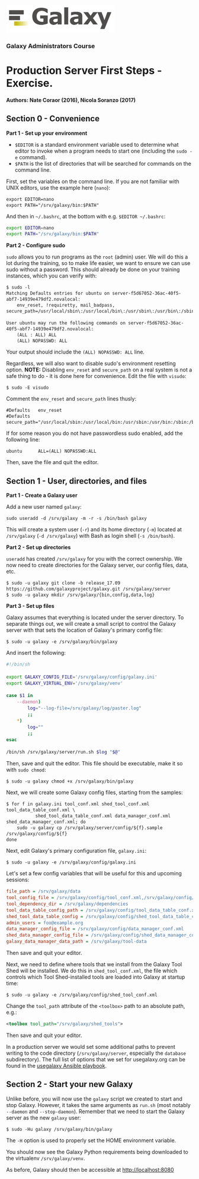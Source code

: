 ![galaxy logo](../../docs/shared-images/galaxy_logo_25percent_transparent.png)

### Galaxy Administrators Course

# Production Server First Steps - Exercise.

#### Authors: Nate Coraor (2016), Nicola Soranzo (2017)

## Section 0 - Convenience

**Part 1 - Set up your environment**

- `$EDITOR` is a standard environment variable used to determine what editor to invoke when a program needs to start one (including the `sudo -e` command).
- `$PATH` is the list of directories that will be searched for commands on the command line.

First, set the variables on the command line. If you are not familiar with UNIX editors, use the example here (`nano`):

```console
export EDITOR=nano
export PATH="/srv/galaxy/bin:$PATH"
```

And then in `~/.bashrc`, at the bottom with e.g. `$EDITOR ~/.bashrc`:

```sh
export EDITOR=nano
export PATH="/srv/galaxy/bin:$PATH"
```

**Part 2 - Configure sudo**

`sudo` allows you to run programs as the `root` (admin) user. We will do this a lot during the training, so to make life easier, we want to ensure we can use sudo without a password. This should already be done on your training instances, which you can verify with:

```console
$ sudo -l
Matching Defaults entries for ubuntu on server-f5d67052-36ac-40f5-abf7-14939e479df2.novalocal:
    env_reset, !requiretty, mail_badpass, secure_path=/usr/local/sbin\:/usr/local/bin\:/usr/sbin\:/usr/bin\:/sbin\:/bin\:/snap/bin

User ubuntu may run the following commands on server-f5d67052-36ac-40f5-abf7-14939e479df2.novalocal:
    (ALL : ALL) ALL
    (ALL) NOPASSWD: ALL
```

Your output should include the `(ALL) NOPASSWD: ALL` line.

Regardless, we will also want to disable sudo's environment resetting option. **NOTE:** Disabling `env_reset` and `secure_path` on a real system is not a safe thing to do - it is done here for convenience. Edit the file with `visudo`:

```console
$ sudo -E visudo
```

Comment the `env_reset` and `secure_path` lines thusly:

```
#Defaults   env_reset
#Defaults   secure_path="/usr/local/sbin:/usr/local/bin:/usr/sbin:/usr/bin:/sbin:/bin:/snap/bin"
```

If for some reason you do not have passwordless sudo enabled, add the following line:

```
ubuntu      ALL=(ALL) NOPASSWD:ALL
```

Then, save the file and quit the editor.

## Section 1 - User, directories, and files

**Part 1 - Create a Galaxy user**

Add a new user named `galaxy`:

```console
sudo useradd -d /srv/galaxy -m -r -s /bin/bash galaxy
```

This will create a system user (`-r`) and its home directory (`-m`) located at `/srv/galaxy` (`-d /srv/galaxy`) with Bash as login shell (`-s /bin/bash`).

**Part 2 - Set up directories**

`useradd` has created `/srv/galaxy` for you with the correct ownership. We now need to create directories for the Galaxy server, our config files, data, etc.

```console
$ sudo -u galaxy git clone -b release_17.09 https://github.com/galaxyproject/galaxy.git /srv/galaxy/server
$ sudo -u galaxy mkdir /srv/galaxy/{bin,config,data,log}
```

**Part 3 - Set up files**

Galaxy assumes that everything is located under the server directory. To separate things out, we will create a small script to control the Galaxy server with that sets the location of Galaxy's primary config file:

```console
$ sudo -u galaxy -e /srv/galaxy/bin/galaxy
```

And insert the following:

```sh
#!/bin/sh

export GALAXY_CONFIG_FILE='/srv/galaxy/config/galaxy.ini'
export GALAXY_VIRTUAL_ENV='/srv/galaxy/venv'

case $1 in
    --daemon)
        log="--log-file=/srv/galaxy/log/paster.log"
        ;;
    *)
        log=""
        ;;
esac

/bin/sh /srv/galaxy/server/run.sh $log "$@"
```

Then, save and quit the editor. This file should be executable, make it so with `sudo chmod`:

```console
$ sudo -u galaxy chmod +x /srv/galaxy/bin/galaxy
```

Next, we will create some Galaxy config files, starting from the samples:

```console
$ for f in galaxy.ini tool_conf.xml shed_tool_conf.xml tool_data_table_conf.xml \
           shed_tool_data_table_conf.xml data_manager_conf.xml shed_data_manager_conf.xml; do
    sudo -u galaxy cp /srv/galaxy/server/config/${f}.sample /srv/galaxy/config/${f}
done
```

Next, edit Galaxy's primary configuration file, `galaxy.ini`:

```console
$ sudo -u galaxy -e /srv/galaxy/config/galaxy.ini
```

Let's set a few config variables that will be useful for this and upcoming sessions:

```ini
file_path = /srv/galaxy/data
tool_config_file = /srv/galaxy/config/tool_conf.xml,/srv/galaxy/config/shed_tool_conf.xml
tool_dependency_dir = /srv/galaxy/dependencies
tool_data_table_config_path = /srv/galaxy/config/tool_data_table_conf.xml
shed_tool_data_table_config = /srv/galaxy/config/shed_tool_data_table_conf.xml
admin_users = foo@example.org
data_manager_config_file = /srv/galaxy/config/data_manager_conf.xml
shed_data_manager_config_file = /srv/galaxy/config/shed_data_manager_conf.xml
galaxy_data_manager_data_path = /srv/galaxy/tool-data
```

Then save and quit your editor.

Next, we need to define where tools that we install from the Galaxy Tool Shed will be installed. We do this in `shed_tool_conf.xml`, the file which controls which Tool Shed-installed tools are loaded into Galaxy at startup time:

```console
$ sudo -u galaxy -e /srv/galaxy/config/shed_tool_conf.xml
```

Change the `tool_path` attribute of the `<toolbox>` path to an absolute path, e.g.:

```xml
<toolbox tool_path="/srv/galaxy/shed_tools">
```

Then save and quit your editor.

In a production server we would set some additional paths to prevent writing to the code directory (`/srv/galaxy/server`, especially the `database` subdirectory). The full list of options that we set for usegalaxy.org can be found in the [usegalaxy Ansible playbook](https://github.com/galaxyproject/usegalaxy-playbook/blob/master/env/main/group_vars/galaxyservers/vars.yml).

## Section 2 - Start your new Galaxy

Unlike before, you will now use the `galaxy` script we created to start and stop Galaxy. However, it takes the same arguments as `run.sh` (most notably `--daemon` and `--stop-daemon`). Remember that we need to start the Galaxy server as the new `galaxy` user:

```console
$ sudo -Hu galaxy /srv/galaxy/bin/galaxy
```

The `-H` option is used to properly set the HOME environment variable.

You should now see the Galaxy Python requirements being downloaded to the virtualenv `/srv/galaxy/venv`.

As before, Galaxy should then be accessible at [http://localhost:8080](http://localhost:8080)
